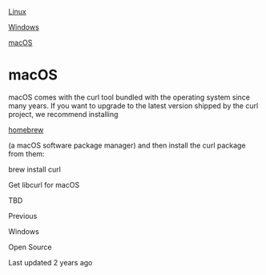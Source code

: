 <a href="linux.html" class="navButton-94f2579c--pageItemWithChildrenNested-2c5d8183--navButtonClickable-161b88ca">

<span class="text-4505230f--UIH300-2063425d--textContentFamily-49a318e1--navButtonLabel-14a4968f">Linux</span>

</a>

<a href="windows.html" class="navButton-94f2579c--pageItemWithChildrenNested-2c5d8183--navButtonClickable-161b88ca">

<span class="text-4505230f--UIH300-2063425d--textContentFamily-49a318e1--navButtonLabel-14a4968f">Windows</span>

</a>

<a href="macos.html" class="navButton-94f2579c--pageItemWithChildrenNested-2c5d8183--navButtonClickable-161b88ca--navButtonOpened-6a88552e">

<span class="text-4505230f--UIH300-2063425d--textContentFamily-49a318e1--navButtonLabel-14a4968f">macOS</span>

</a>

# <span class="text-4505230f--DisplayH900-bfb998fa--textContentFamily-49a318e1">macOS</span>

<span class="text-4505230f--UIH300-2063425d--textUIFamily-5ebd8e40--text-8ee2c8b2">

</span>

<span class="text-4505230f--TextH400-3033861f--textContentFamily-49a318e1">

<span data-key="fc08c642953a47ed9e2f20ba7f385a24">

<span data-offset-key="fc08c642953a47ed9e2f20ba7f385a24:0">macOS comes with the curl tool bundled with the operating system since many years. If you want to upgrade to the latest version shipped by the curl project, we recommend installing </span>

</span>

<a href="https://brew.sh/" class="link-a079aa82--primary-53a25e66--link-faf6c434">

<span data-key="5bd5d5b994684cfc9bd76cad60bc9af6">

<span data-offset-key="5bd5d5b994684cfc9bd76cad60bc9af6:0">homebrew</span>

</span>

</a>

<span data-key="039bbc467d744c0289cf6744978beada">

<span data-offset-key="039bbc467d744c0289cf6744978beada:0"> (a macOS software package manager) and then install the curl package from them:</span>

</span>

</span>    brew install curl<span class="text-4505230f--HeadingH700-04e1a2a3--textContentFamily-49a318e1">

<span data-key="22c0ef235d6e450e9935619fae459deb">

<span data-offset-key="22c0ef235d6e450e9935619fae459deb:0">Get libcurl for macOS</span>

</span>

</span>

<span class="text-4505230f--TextH400-3033861f--textContentFamily-49a318e1">

<span data-key="a7341395a2b743ac871accc701ba7c1b">

<span data-offset-key="a7341395a2b743ac871accc701ba7c1b:0">TBD</span>

</span>

</span>

<a href="windows.html" class="reset-3c756112--card-6570f064--whiteCard-fff091a4--cardPrevious-56a5e674">

</a>

<span class="text-4505230f--TextH200-a3425406--textContentFamily-49a318e1">Previous</span>

<span class="text-4505230f--UIH400-4e41e82a--textContentFamily-49a318e1">Windows</span>

<a href="../opensource.html" class="reset-3c756112--card-6570f064--whiteCard-fff091a4--cardNext-19241c42">

</a>

<span class="text-4505230f--UIH400-4e41e82a--textContentFamily-49a318e1">Open Source</span>

<span class="text-4505230f--TextH200-a3425406--textContentFamily-49a318e1">Last updated 2 years ago</span>
